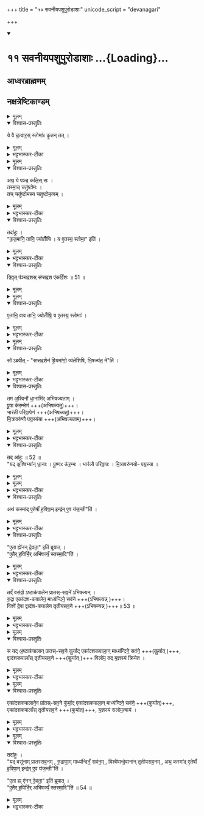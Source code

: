 +++
title = "५० सवनीयपशुपुरोडाशाः"
unicode_script = "devanagari"

+++
<div class="js_include" includetitle="true" newlevelforh1="1" unfilled url="/vedAH_yajuH/taittirIyam/sArasvata-vibhAgaH/brAhmaNam/sarva-prastutiH/1/5_nAxatrAdi/11_savanIyapashupuroDAshAH">
<details open><summary><h1>११  सवनीयपशुपुरोडाशाः ...{Loading}...</h1></summary>

## आध्वरब्राह्मणम्
## नक्षत्रेष्टिकाण्डम्‌

<details><summary>मूलम्</summary>

ये वै च॒त्वार॒स्स्तोमाः॑ ।
कृ॒तन्तत् ।
</details>

<details open><summary>विश्वास-प्रस्तुतिः</summary>

ये वै च॒त्वार॒स् स्तोमा॑ᳵ कृ॒तन् तत् ।  
</details>

<details><summary>मूलम्</summary>

ये वै च॒त्वार॒स् स्तोमा॑ᳵ कृ॒तन् तत् ।  
</details>

<details><summary>भट्टभास्कर-टीका</summary>

1 ये वै चत्वातस्स्तोमा इति ॥ ये त्रिवृदादयः चत्वार एव स्तोमाः स्युः तत् कृतं पुष्कलं पृथुलधर्मकेण कृतेन तुल्यम् ।
</details>

<details><summary>मूलम्</summary>

अथ॒ ये पञ्च॑ ।
कलि॒स्सः ।
</details>

<details open><summary>विश्वास-प्रस्तुतिः</summary>

अथ॒ ये पञ्च॒ कलि॒स् सः ।  
तस्मा॒च् चतु॑ष्टोमः ।  
तच् चतु॑ष्टोमस्य चतुष्टोम॒त्वम् ।  
</details>

<details><summary>मूलम्</summary>

अथ॒ ये पञ्च॒ कलि॒स् सः ।  
तस्मा॒च् चतु॑ष्टोमः ।  
तच् चतु॑ष्टोमस्य चतुष्टोम॒त्वम् ।  
</details>

<details><summary>भट्टभास्कर-टीका</summary>

अथ ये पञ्च स्युः त्रिवृदादयः कलिः सः क्षीणधर्मकेण कलिना तुल्यं तत् । प्रकृताभा[वभा]वात् यदैवं सम्भवति तदानीमेवं क्रियते । तस्माच्चतुष्टोम एव कर्तव्यः । इदमेव ज्योतिष्टोमस्य चतुष्टोमत्वम् ॥
</details>

<details open><summary>विश्वास-प्रस्तुतिः</summary>

तदा॑हुः ।  
"क॒त॒मानि॒ तानि॒ ज्योतीँ॑षि । य ए॒तस्य॒ स्तोमा॒" इति॑ ।  
</details>

<details><summary>मूलम्</summary>

तदा॑हुः ।  
"क॒त॒मानि॒ तानि॒ ज्योतीँ॑षि । य ए॒तस्य॒ स्तोमा॒" इति॑ ।  
</details>

<details><summary>भट्टभास्कर-टीका</summary>

2 तदाहुरित्यादि ॥ चत्वारस्स्तोमा इति सामान्योक्त्या विशेषं पृच्छन्ति - य एतस्येति ।
</details>

<details open><summary>विश्वास-प्रस्तुतिः</summary>

त्रि॒वृत् प॑ञ्चद॒शस् स॑प्तद॒श ए॑कविँ॒शः ॥ 51 ॥  
</details>

<details><summary>मूलम्</summary>

त्रि॒वृत् प॑ञ्चद॒शस् स॑प्तद॒श ए॑कविँ॒शः ॥ 51 ॥  
</details>

<details><summary>मूलम्</summary>

ए॒तानि॒ वाव तानि॒ ज्योतीँ॑षि ।
य ए॒तस्य॒ स्तोमाः॑ ।
</details>

<details open><summary>विश्वास-प्रस्तुतिः</summary>

ए॒तानि॒ वाव तानि॒ ज्योतीँ॑षि॒ य ए॒तस्य॒ स्तोमाः॑ ।  
</details>

<details><summary>मूलम्</summary>

ए॒तानि॒ वाव तानि॒ ज्योतीँ॑षि॒ य ए॒तस्य॒ स्तोमाः॑ ।  
</details>

<details><summary>भट्टभास्कर-टीका</summary>

त्रिवृदादीनां ज्योतिषां प्रसिद्धत्वादेवास्य ज्योतिष्टोमात्मकतासिद्धिरित्याह - वाव तानि ज्योतींषीति ॥ द्योतनहेतुत्वाद्यज्ञस्य एतानि ज्योतींषि एतत्स्तोमत्वात् ज्योतिष्टोमत्वम् ॥
</details>

<details><summary>मूलम्</summary>

सो॑ऽब्रवीत् ।
स॒प्त॒द॒शेन॑ ह्रि॒यमा॑णो॒ व्य॑लेशिषि ।
भि॒षज्य॑त॒ मेति॑ ।
</details>

<details open><summary>विश्वास-प्रस्तुतिः</summary>

सो॑ ऽब्रवीत् - "सप्तद॒शेन॑ ह्रि॒यमा॑णो॒ व्य॑लेशिषि, भि॒षज्य॑त॒ मे"ति॑ ।  
</details>

<details><summary>मूलम्</summary>

सो॑ ऽब्रवीत् - "सप्तद॒शेन॑ ह्रि॒यमा॑णो॒ व्य॑लेशिषि, भि॒षज्य॑त॒ मे"ति॑ ।  
</details>

<details><summary>भट्टभास्कर-टीका</summary>

3 सोऽब्रवीदित्यादि ॥ सः इन्द्रः अब्रवीत् ।
यदा अहं सप्तदशेन स्तोमेन ह्रियमाणोऽभूवं तदा व्यलेशिषि विलिष्टोऽकार्षं तेजसा अल्पोऽभूवम् । यथोक्तं - 'तस्य सप्तदशेन ह्रियमाणस्य तेजो हरोऽपतत्' इति । लिश अल्पीभावे कर्मणि उत्तमपुरुषैकवचनम् ।  तस्मात् क्षीणतेजसं मा मां भिषज्यत चिकित्सत इति देवानब्रवीत् । भिषज्यतिः कण्ड्वादिः ।
</details>

<details open><summary>विश्वास-प्रस्तुतिः</summary>

तम अ॒श्विनौ॑ धा॒नाभि॑र् अभिषज्यताम् ।  
पू॒षा क॑र॒म्भेण॑ +++(अभिषज्यतु)+++।   
भार॑ती परिवा॒पेण॑ +++(अभिषच्यतु)+++।   
मि॒त्रावरु॑णौ पय॒स्य॑या +++(अभिषज्यताम्)+++।  
</details>

<details><summary>मूलम्</summary>

तम अ॒श्विनौ॑ धा॒नाभि॑र् अभिषज्यताम् ।  
पू॒षा क॑र॒म्भेण॑ +++(अभिषज्यतु)+++।   
भार॑ती परिवा॒पेण॑ +++(अभिषच्यतु)+++।   
मि॒त्रावरु॑णौ पय॒स्य॑या +++(अभिषज्यताम्)+++।  
</details>

<details><summary>भट्टभास्कर-टीका</summary>

अथ धानादिभिरश्विन्यादयोऽभिषज्यन् । तण्डुलप्रभवा लाजा धानाः, दधिसम्मिश्राः सक्तवः करम्भाः, परिवापो लाजाः, पयस्या पयोविकारः ॥
</details>

<details open><summary>विश्वास-प्रस्तुतिः</summary>

तद् आ॑हुः ॥ 52 ॥  
"यद् अ॒श्विभ्या॑न् धा॒नाः ।  पू॒ष्णᳵ क॑र॒म्भः ।  भार॑त्यै परिवा॒पः ।  मि॒त्रावरु॑णयोᳶ पय॒स्या ।
</details>

<details><summary>मूलम्</summary>

तद् आ॑हुः ॥ 52 ॥  
"यद् अ॒श्विभ्या॑न् धा॒नाः ।  पू॒ष्णᳵ क॑र॒म्भः ।  भार॑त्यै परिवा॒पः ।  मि॒त्रावरु॑णयोᳶ पय॒स्या ।
</details>

<details><summary>मूलम्</summary>

मि॒त्रावरु॑णयोᳶ पय॒स्याऽथ॑ ।
कस्मा॑दे॒तेषाँ॑ ह॒विषा॒मिन्द्र॑मे॒व य॑ज॒न्तीति॑ ।
</details>

<details><summary>भट्टभास्कर-टीका</summary>

4 तदाहुरिति ॥ एतानि सवनीयादीनि वस्वादिभ्यो निरुप्यन्ते ।
</details>

<details open><summary>विश्वास-प्रस्तुतिः</summary>

अथ॑ कस्मा॑द् ए॒तेषाँ॑ ह॒विषा॒म् इन्द्र॑म् ए॒व य॑ज॒न्ती"ति॑ ।  
</details>

<details><summary>मूलम्</summary>

अथ॑ कस्मा॑द् ए॒तेषाँ॑ ह॒विषा॒म् इन्द्र॑म् ए॒व य॑ज॒न्ती"ति॑ ।  
</details>

<details><summary>भट्टभास्कर-टीका</summary>

अथेदानीं कस्मात् पुनरिन्द्र एवेज्यत इति पर्यनुयोगं आहुः । तृतीयार्थे षष्ठी ।
</details>

<details open><summary>विश्वास-प्रस्तुतिः</summary>

"ए॒ता ह्ये॑नन् दे॒वता॒" इति॑ ब्रूयात् ।  
"ए॒तैर् ‌ह॒विर्भि॒र् अभि॑षज्यँ॒ स्तस्मा॒दि"ति॑ ।  
</details>

<details><summary>मूलम्</summary>

"ए॒ता ह्ये॑नन् दे॒वता॒" इति॑ ब्रूयात् ।  
"ए॒तैर् ‌ह॒विर्भि॒र् अभि॑षज्यँ॒ स्तस्मा॒दि"ति॑ ।  
</details>

<details><summary>भट्टभास्कर-टीका</summary>

उत्तरं - एता हीति । एता देवता अश्व्यादयः एतैर्हविर्भिः धानादिभिः एनं यस्मात् अभिषज्यन् तस्मादिति ब्रूयात् । 'तस्मात्'इत्यस्यानन्तरं 'इति ब्रूयात्'इत्येतत् द्रष्टव्यम् । यस्मादेवं तस्मादिति ब्रूयात् उत्तरमित्यर्थः । एक इतिशब्दो भिषज्याया अग्नित्वे[भिषज्याया अश्व्यादिकृतत्वस्य हेतुत्वे ?] द्वितीयः निर्वापस्य हेतुत्वे । यस्मादेता देवता अभिषज्यन् तस्मादेताभ्यो निरुप्यन्ते, यस्मादेताभ्यो निरुप्यन्ते तस्मादेवमिन्द्रमभिषज्यन्, तस्मादिन्द्र इज्यते इति उभयत्रान्वयः ॥
</details>

<details open><summary>विश्वास-प्रस्तुतिः</summary>

तव्ँ वस॑वो॒ ऽष्टाक॑पालेन प्रातस्-सव॒ने॑ ऽभिषज्यन् ।  
रु॒द्रा एका॑दश-कपालेन॒ माध्य॑न्दिने॒ सव॑ने +++(ऽभिषज्यन्न् )+++।  
विश्वे॑ दे॒वा द्वाद॑श-कपालेन तृतीयसव॒ने +++(ऽभिषज्यन्न् )+++॥ 53 ॥  
</details>

<details><summary>मूलम्</summary>

तव्ँ वस॑वो॒ ऽष्टाक॑पालेन प्रातस्-सव॒ने॑ ऽभिषज्यन् ।  
रु॒द्रा एका॑दश-कपालेन॒ माध्य॑न्दिने॒ सव॑ने +++(ऽभिषज्यन्न् )+++।  
विश्वे॑ दे॒वा द्वाद॑श-कपालेन तृतीयसव॒ने +++(ऽभिषज्यन्न् )+++॥ 53 ॥  
</details>

<details><summary>भट्टभास्कर-टीका</summary>

5 तं वसव इत्यादि ॥ वस्वादय इव यद्यष्टाकपालादीन् प्रातस्सवनादिषु कुर्यात्
</details>

<details><summary>मूलम्</summary>

स यद॒ष्टाक॑पालान्प्रातस्सव॒ने कु॒र्यात् ।
एका॑दशकपाला॒न्माध्य॑न्दिने॒ सव॑ने ।
द्वाद॑शकपालाँस्तृतीयसव॒ने ।
विलो॑म॒ तद्य॒ज्ञस्य॑ क्रियेत ।
</details>

<details open><summary>विश्वास-प्रस्तुतिः</summary>

स यद् अ॒ष्टाक॑पालान् प्रातस्-सव॒ने कु॒र्याद् एका॑दशकपाला॒न् माध्य॑न्दिने॒ सव॑ने॒ +++(कु॒र्यात् )+++,
द्वाद॑शकपालाँस् तृतीयसव॒ने +++(कु॒र्यात् )+++ विलो॑म॒ तद् य॒ज्ञस्य॑ क्रियेत ।  
</details>

<details><summary>मूलम्</summary>

स यद् अ॒ष्टाक॑पालान् प्रातस्-सव॒ने कु॒र्याद् एका॑दशकपाला॒न् माध्य॑न्दिने॒ सव॑ने॒ +++(कु॒र्यात् )+++,
द्वाद॑शकपालाँस् तृतीयसव॒ने +++(कु॒र्यात् )+++ विलो॑म॒ तद् य॒ज्ञस्य॑ क्रियेत ।  
</details>

<details><summary>भट्टभास्कर-टीका</summary>

तत् यज्ञस्य विलोम प्रतिलोम कियते सवनीययागस्यैन्द्रत्वात् ।
</details>

<details><summary>मूलम्</summary>

एका॑दशकपालाने॒व प्रा॑तस्सव॒ने कु॑र्यात् ।
एका॑दशकपाला॒न्माध्य॑न्दिने॒ सव॑ने ।
एका॑दशकपालाँस्तृतीयसव॒ने ।
य॒ज्ञस्य॑ सलोम॒त्वाय॑ ।
</details>

<details open><summary>विश्वास-प्रस्तुतिः</summary>

एका॑दशकपालाने॒व प्रा॑तस्-सव॒ने कु॑र्या॒द् एका॑दशकपाला॒न् माध्य॑न्दिने॒ सव॑ने॒ +++(कुर्यात्)+++, एका॑दशकपालाँस् तृतीयसव॒ने +++(कुर्यात्)+++, य॒ज्ञस्य॑ सलोम॒त्वाय॑ ।
</details>

<details><summary>मूलम्</summary>

एका॑दशकपालाने॒व प्रा॑तस्-सव॒ने कु॑र्या॒द् एका॑दशकपाला॒न् माध्य॑न्दिने॒ सव॑ने॒ +++(कुर्यात्)+++, एका॑दशकपालाँस् तृतीयसव॒ने +++(कुर्यात्)+++, य॒ज्ञस्य॑ सलोम॒त्वाय॑ ।
</details>

<details><summary>भट्टभास्कर-टीका</summary>

तस्मात् एकादशकपालानेव सर्वेषु कुर्यात् इति ॥
</details>

<details><summary>मूलम्</summary>

यद्वसू॑नाम्प्रातस्सव॒नम् ।
रु॒द्राणा॒म्माध्य॑न्दिनँ॒ सव॑नम् ।
विश्वे॑षान्दे॒वाना॑न्तृतीयसव॒नम् ।
</details>

<details open><summary>विश्वास-प्रस्तुतिः</summary>

तदा॑हुः ।  
"यद् वसू॑नाम् प्रातस्सव॒नम् , रु॒द्राणा॒म् माध्य॑न्दिनँ॒ सव॑न॒म् , विश्वे॑षान्दे॒वाना॑न् तृतीयसव॒नम् , अथ॒ कस्मा॑द् ए॒तेषाँ॑ ह॒विषा॒म् इन्द्र॑म् ए॒व य॑ज॒न्ती"ति॑ ।  

"ए॒ता ह्य् ए॑नन् दे॒वता॒"  इति॑ ब्रूयात् ।  
"ए॒तैर् ‌ह॒विर्भि॒र् अभि॑षज्यँ॒ स्तस्मा॒दि"ति॑ ॥ 54 ॥  
</details>

<details><summary>मूलम्</summary>

तदा॑हुः ।  
"यद् वसू॑नाम् प्रातस्सव॒नम् , रु॒द्राणा॒म् माध्य॑न्दिनँ॒ सव॑न॒म् , विश्वे॑षान्दे॒वाना॑न् तृतीयसव॒नम् , अथ॒ कस्मा॑द् ए॒तेषाँ॑ ह॒विषा॒म् इन्द्र॑म् ए॒व य॑ज॒न्ती"ति॑ ।  

"ए॒ता ह्य् ए॑नन् दे॒वता॒"  इति॑ ब्रूयात् ।  
"ए॒तैर् ‌ह॒विर्भि॒र् अभि॑षज्यँ॒ स्तस्मा॒दि"ति॑ ॥ 54 ॥  
</details>

<details><summary>भट्टभास्कर-टीका</summary>

6 तदाहुरित्यादि ॥ गतम् ॥

इति पञ्चमे एकादशोऽनुवाकः ॥  

</details>
</details>
</div>